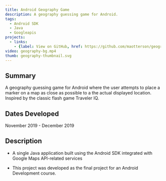 ```yaml
---
title: Android Geography Game
description: A geography guessing game for Android.
tags:
  - Android SDK
  - Java
  - Googleapis
projects:
  - links:
    - {label: View on GitHub, href: https://github.com/maotterson/geography-quiz, icon: icon-github}
video: geography-bg.mp4
thumb: geography-thumbnail.svg
---
```

## Summary
A geography guessing game for Android where the user attempts to place a marker on a map as close as possible to a the actual displayed location. Inspired by the classic flash game Traveler IQ.

## Dates Developed
November 2019 - December 2019

## Description
- A single Java application built using the Android SDK integrated with Google Maps API-related services

- This project was developed as the final project for an Android Development course.
